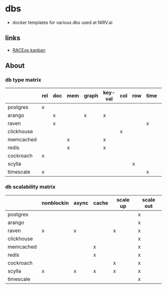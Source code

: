 # dbs

- docker templates for various dbs used at NIRV.ai

## links

- [RACExp kanban](https://github.com/orgs/nirv-ai/projects/3)

## About

### db type matrix

|            | rel | doc | mem | graph | key-val | col | row | time | search |
| ---------- | --- | --- | --- | ----- | ------- | --- | --- | ---- | ------ |
| postgres   | x   |     |     |       |         |     |     |      |        |
| arango     |     | x   |     | x     | x       |     |     |      | x      |
| raven      |     | x   |     |       |         |     |     | x    |        |
| clickhouse |     |     |     |       |         | x   |     |      |        |
| memcached  |     |     | x   |       | x       |     |     |      |        |
| redis      |     |     | x   |       | x       |     |     |      |        |
| cockroach  | x   |     |     |       |         |     |     |      |        |
| scylla     |     |     |     |       |         |     | x   |      |        |
| timescale  | x   |     |     |       |         |     |     | x    |        |

### db scalability matrix

|            | nonblockin | async | cache | scale up | scale out |
| ---------- | ---------- | ----- | ----- | -------- | --------- |
| postgres   |            |       |       |          | x         |
| arango     |            |       |       |          | x         |
| raven      | x          | x     |       | x        | x         |
| clickhouse |            |       |       |          | x         |
| memcached  |            |       | x     |          | x         |
| redis      |            |       | x     |          | x         |
| cockroach  |            |       |       | x        | x         |
| scylla     | x          | x     | x     | x        | x         |
| timescale  |            |       |       |          | x         |
